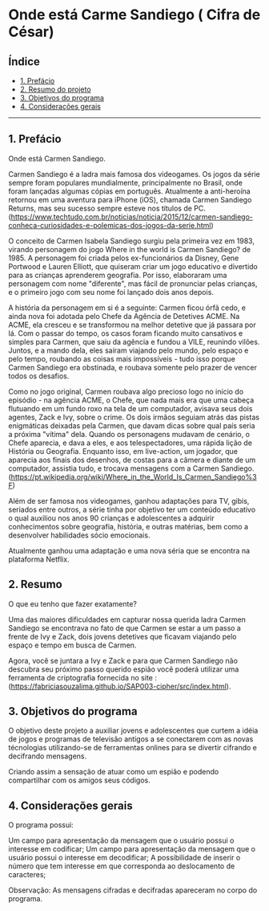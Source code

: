# Onde está Carme Sandiego ( Cifra de César)

## Índice

* [1. Prefácio](#1-prefácio)
* [2. Resumo do projeto](#2-resumo-do-projeto)
* [3. Objetivos do programa](#3-objetivos-do-programa)
* [4. Considerações gerais](#4-considerações-gerais)

***

## 1. Prefácio

Onde está Carmen Sandiego.

Carmen Sandiego é a ladra mais famosa dos videogames. Os jogos da série sempre foram populares mundialmente, principalmente no Brasil, onde foram lançadas algumas cópias em português. Atualmente a anti-heroína retornou em uma aventura para iPhone (iOS), chamada Carmen Sandiego Returns, mas seu sucesso sempre esteve nos títulos de PC. (https://www.techtudo.com.br/noticias/noticia/2015/12/carmen-sandiego-conheca-curiosidades-e-polemicas-dos-jogos-da-serie.html)

O conceito de Carmen Isabela Sandiego surgiu pela primeira vez em 1983, virando personagem do jogo Where in the world is Carmen Sandiego? de 1985. A personagem foi criada pelos ex-funcionários da Disney, Gene Portwood e Lauren Elliott, que quiseram criar um jogo educativo e divertido para as crianças aprenderem geografia. Por isso, elaboraram uma personagem com nome "diferente", mas fácil de pronunciar pelas crianças, e o primeiro jogo com seu nome foi lançado dois anos depois.

A história da personagem em si é a seguinte: Carmen ficou órfã cedo, e ainda nova foi adotada pelo Chefe da Agência de Detetives ACME. Na ACME, ela cresceu e se transformou na melhor detetive que já passara por lá. Com o passar do tempo, os casos foram ficando muito cansativos e simples para Carmen, que saiu da agência e fundou a VILE, reunindo vilões. Juntos, e a mando dela, eles saíram viajando pelo mundo, pelo espaço e pelo tempo, roubando as coisas mais impossíveis - tudo isso porque Carmen Sandiego era obstinada, e roubava somente pelo prazer de vencer todos os desafios.

Como no jogo original, Carmen roubava algo precioso logo no início do episódio - na agência ACME, o Chefe, que nada mais era que uma cabeça flutuando em um fundo roxo na tela de um computador, avisava seus dois agentes, Zack e Ivy, sobre o crime. Os dois irmãos seguiam atrás das pistas enigmáticas deixadas pela Carmen, que davam dicas sobre qual país seria a próxima "vítima" dela. Quando os personagens mudavam de cenário, o Chefe aparecia, e dava a eles, e aos telespectadores, uma rápida lição de História ou Geografia. Enquanto isso, em live-action, um jogador, que aparecia aos finais dos desenhos, de costas para a câmera e diante de um computador, assistia tudo, e trocava mensagens com a Carmen Sandiego.(https://pt.wikipedia.org/wiki/Where_in_the_World_Is_Carmen_Sandiego%3F)

Além de ser famosa nos videogames, ganhou adaptações para TV, gibis, seriados entre outros, a série tinha por objetivo ter um conteúdo educativo o qual auxiliou nos anos 90 crianças e adolescentes a adquirir conhecimentos sobre geografia, história, e outras matérias, bem como a desenvolver habilidades sócio emocionais. 


Atualmente ganhou uma adaptação e uma nova séria que se encontra na plataforma Netflix. 


## 2. Resumo 

O que eu tenho que fazer exatamente?

Uma das maiores dificuldades em capturar nossa querida ladra Carmen Sandiego se encontrava no fato de que Carmen se estar a um passo a frente de Ivy e Zack, dois jovens detetives que ficavam viajando pelo espaço e tempo em busca de Carmen.

Agora, você se juntara a Ivy e Zack e para que Carmen Sandiego não descubra seu próximo passo querido espião você poderá utilizar uma ferramenta de criptografia fornecida no site : (https://fabriciasouzalima.github.io/SAP003-cipher/src/index.html).

## 3. Objetivos do programa

O objetivo deste projeto a auxiliar jovens e adolescentes que curtem a idéia de jogos e programas de televisão antigos a se conectarem com as novas técnologias utilizando-se de ferramentas onlines para se divertir cifrando e decifrando mensagens.

Criando assim a sensação de atuar como um espião e podendo compartilhar com os amigos seus códigos.

## 4. Considerações gerais

O programa possui:

Um campo para apresentação da mensagem que o usuário possui o interesse em codificar;
Um campo para apresentação da mensagem que o usuário possui o interesse em decodificar;
A possibilidade de inserir o número que tem interesse em que corresponda ao deslocamento de caracteres; 

Observação: As mensagens cifradas e decifradas apareceram no corpo do programa.


